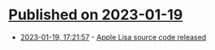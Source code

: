 # [Published on 2023-01-19](index.md)

* [2023-01-19, 17:21:57](https://lobste.rs/s/l1qxl1/apple_lisa_source_code_released) - [Apple Lisa source code released](https://computerhistory.org/blog/the-lisa-apples-most-influential-failure/)
